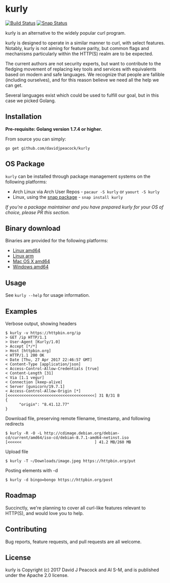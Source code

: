 # kurly

[![Build Status](https://travis-ci.org/davidjpeacock/kurly.svg?branch=master)](https://travis-ci.org/davidjpeacock/kurly) [![Snap Status](https://build.snapcraft.io/badge/letozaf/kurly.svg)](https://build.snapcraft.io/user/letozaf/kurly)

kurly is an alternative to the widely popular curl program.

kurly is designed to operate in a similar manner to curl, with select features.
Notably, kurly is not aiming for feature parity, but common flags and mechanisms
particularly within the HTTP(S) realm are to be expected.

The current authors are not security experts, but want to contribute to the fledging
movement of replacing key tools and services with equivalents based on modern
and safe languages.  We recognize that people are fallible (including
ourselves), and for this reason believe we need all the help we can get.

Several languages exist which could be used to fulfill our goal, but in this case
we picked Golang.

## Installation

**Pre-requisite: Golang version 1.7.4 or higher.**

From source you can simply:

`go get github.com/davidjpeacock/kurly`

## OS Package

`kurly` can be installed through package management systems on the following platforms:

* Arch Linux via Arch User Repos - `pacaur -S kurly` or `yaourt -S kurly`
* Linux, using the [snap package](https://snapcraft.io/docs/core/install) - `snap install kurly`

*If you're a package maintainer and you have prepared kurly for your OS of choice, please
PR this section.*

## Binary download

Binaries are provided for the following platforms:

* [Linux amd64](https://github.com/davidjpeacock/kurly/releases/download/v1.1.0/kurly-linux-amd64-v1.1.0.tar.gz)
* [Linux arm](https://github.com/davidjpeacock/kurly/releases/download/v1.1.0/kurly-linux-arm-v1.1.0.tar.gz)
* [Mac OS X amd64](https://github.com/davidjpeacock/kurly/releases/download/v1.1.0/kurly-osx-amd64-v1.1.0.tar.gz)
* [Windows amd64](https://github.com/davidjpeacock/kurly/releases/download/v1.1.0/kurly-windows-amd64-v1.1.0.zip)

## Usage

See `kurly --help` for usage information.

## Examples

Verbose output, showing headers
```
$ kurly -v https://httpbin.org/ip
> GET /ip HTTP/1.1
> User-Agent [Kurly/1.0]
> Accept [*/*]
> Host [httpbin.org]
< HTTP/1.1 200 OK
< Date [Thu, 27 Apr 2017 22:46:57 GMT]
< Content-Type [application/json]
< Access-Control-Allow-Credentials [true]
< Content-Length [31]
< Via [1.1 vegur]
< Connection [keep-alive]
< Server [gunicorn/19.7.1]
< Access-Control-Allow-Origin [*]
[<<<<<<<<<<<<<<<<<<<<<<<<<<<<<<<<<<<<<<] 31 B/31 B
{
      "origin": "8.41.12.77"
}
```

Download file, preserving remote filename, timestamp, and following redirects
```
$ kurly -R -O -L http://cdimage.debian.org/debian-cd/current/amd64/iso-cd/debian-8.7.1-amd64-netinst.iso
[<<<<<<                                ] 41.2 MB/260 MB
```

Upload file
```
$ kurly -T ~/Downloads/image.jpeg https://httpbin.org/put
```

Posting elements with -d
```
$ kurly -d bingo=bongo https://httpbin.org/post
```

## Roadmap

Succinctly, we're planning to cover all curl-like features relevant to HTTP(S), and would
love you to help.

## Contributing

Bug reports, feature requests, and pull requests are all welcome.

## License

kurly is Copyright (c) 2017 David J Peacock and Al S-M, and is published under the Apache 2.0 license.

